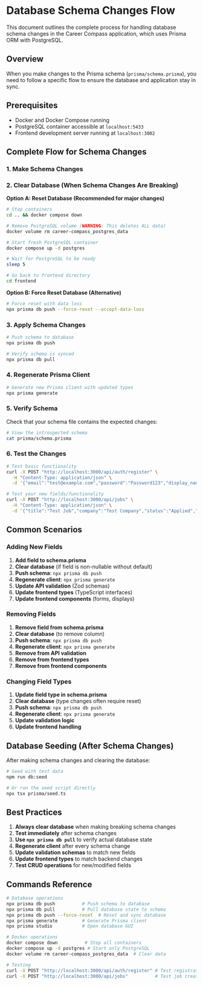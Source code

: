 # Database Schema Changes Flow

This document outlines the complete process for handling database schema changes in the Career Compass application, which uses Prisma ORM with PostgreSQL.

## Overview

When you make changes to the Prisma schema (`prisma/schema.prisma`), you need to follow a specific flow to ensure the database and application stay in sync.

## Prerequisites

- Docker and Docker Compose running
- PostgreSQL container accessible at `localhost:5433`
- Frontend development server running at `localhost:3002`

## Complete Flow for Schema Changes

### 1. Make Schema Changes


### 2. Clear Database (When Schema Changes Are Breaking)

**Option A: Reset Database (Recommended for major changes)**
```bash
# Stop containers
cd .. && docker compose down

# Remove PostgreSQL volume (WARNING: This deletes ALL data)
docker volume rm career-compass_postgres_data

# Start fresh PostgreSQL container
docker compose up -d postgres

# Wait for PostgreSQL to be ready
sleep 5

# Go back to frontend directory
cd frontend
```

**Option B: Force Reset Database (Alternative)**
```bash
# Force reset with data loss
npx prisma db push --force-reset --accept-data-loss
```

### 3. Apply Schema Changes

```bash
# Push schema to database
npx prisma db push

# Verify schema is synced
npx prisma db pull
```

### 4. Regenerate Prisma Client

```bash
# Generate new Prisma client with updated types
npx prisma generate
```

### 5. Verify Schema

Check that your schema file contains the expected changes:

```bash
# View the introspected schema
cat prisma/schema.prisma
```

### 6. Test the Changes

```bash
# Test basic functionality
curl -X POST "http://localhost:3000/api/auth/register" \
  -H "Content-Type: application/json" \
  -d '{"email":"test@example.com","password":"Password123","display_name":"Test User"}'

# Test your new fields/functionality
curl -X POST "http://localhost:3000/api/jobs" \
  -H "Content-Type: application/json" \
  -d '{"title":"Test Job","company":"Test Company","status":"Applied","userId":1}'
```

## Common Scenarios

### Adding New Fields

1. **Add field to schema.prisma**
2. **Clear database** (if field is non-nullable without default)
3. **Push schema**: `npx prisma db push`
4. **Regenerate client**: `npx prisma generate`
5. **Update API validation** (Zod schemas)
6. **Update frontend types** (TypeScript interfaces)
7. **Update frontend components** (forms, displays)

### Removing Fields

1. **Remove field from schema.prisma**
2. **Clear database** (to remove column)
3. **Push schema**: `npx prisma db push`
4. **Regenerate client**: `npx prisma generate`
5. **Remove from API validation**
6. **Remove from frontend types**
7. **Remove from frontend components**

### Changing Field Types

1. **Update field type in schema.prisma**
2. **Clear database** (type changes often require reset)
3. **Push schema**: `npx prisma db push`
4. **Regenerate client**: `npx prisma generate`
5. **Update validation logic**
6. **Update frontend handling**

## Database Seeding (After Schema Changes)

After making schema changes and clearing the database:

```bash
# Seed with test data
npm run db:seed

# Or run the seed script directly
npx tsx prisma/seed.ts
```

## Best Practices

1. **Always clear database** when making breaking schema changes
2. **Test immediately** after schema changes
3. **Use `npx prisma db pull`** to verify actual database state
4. **Regenerate client** after every schema change
5. **Update validation schemas** to match new fields
6. **Update frontend types** to match backend changes
7. **Test CRUD operations** for new/modified fields

## Commands Reference

```bash
# Database operations
npx prisma db push          # Push schema to database
npx prisma db pull          # Pull database state to schema
npx prisma db push --force-reset  # Reset and sync database
npx prisma generate         # Generate Prisma client
npx prisma studio           # Open database GUI

# Docker operations
docker compose down          # Stop all containers
docker compose up -d postgres # Start only PostgreSQL
docker volume rm career-compass_postgres_data  # Clear data

# Testing
curl -X POST "http://localhost:3000/api/auth/register" # Test registration
curl -X POST "http://localhost:3000/api/jobs"          # Test job creation
```
